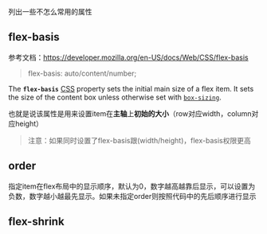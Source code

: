 列出一些不怎么常用的属性

## flex-basis

参考文档：https://developer.mozilla.org/en-US/docs/Web/CSS/flex-basis

> flex-basis: auto/content/number;

The **`flex-basis`** [CSS](https://developer.mozilla.org/en-US/docs/Web/CSS) property sets the initial main size of a flex item. It sets the size of the content box unless otherwise set with [`box-sizing`](https://developer.mozilla.org/en-US/docs/Web/CSS/box-sizing).

也就是说该属性是用来设置item在**主轴**上**初始的大小**（row对应width，column对应height）

> 注意：如果同时设置了flex-basis跟(width/height)，flex-basis权限更高

## order

指定item在flex布局中的显示顺序，默认为0，数字越高越靠后显示，可以设置为负数，数字越小越最先显示。如果未指定order则按照代码中的先后顺序进行显示

## flex-shrink



